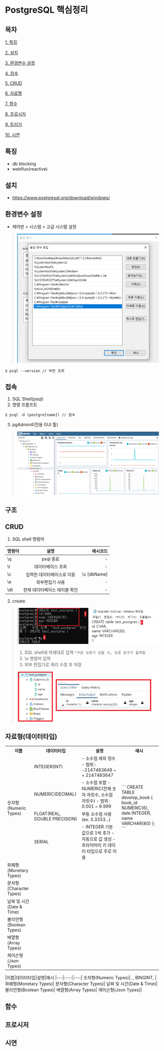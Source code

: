 # PostgreSQL 핵심정리
## 목차
[1. 특징](#특징)

[2. 설치](#설치)

[3. 환경변수 설정](#환경변수-설정)

[4. 접속](#접속)

[5. CRUD](#CRUD)

[6. 자료형](#자료형)

[7. 함수](#함수)

[8. 프로시저](#프로시저)

[9. 트리거](#트리거)

[10. 시연](#시연)
## 특징
- db blocking
- webflux(reactive)
## 설치
- https://www.postgresql.org/download/windows/
## 환경변수 설정
- 제어판 > 시스템 > 고급 시스템 설정
> ![ex_screen](images/psql.png)
```
$ psql --version // 버전 조회
```
## 접속
1. SQL Shell(psql)
2. 명령 프롬프트
```
$ psql -U (postgre[name]) // 접속
```
3. pgAdmin4(전용 GUI 툴)
> ![ex_screen](images/psql4.png)
## 구조

## CRUD
1. SQL shell 명령어

| 명령어 | 설명 | 예시코드 |
|---|:---:|---:|
\q | psql 종료 | - |
\l | 데이터베이스 조회 | - |
\c | 입력한 데이터베이스로 이동 | \c [dbName] |
\e | 외부편집기 사용 | - |
\dt | 현재 데이터베이스 테이블 확인 | - |

2. create
> ![ex_screen](images/psql2.png)
> 1) SQL shell에 차례대로 입력 `*구문 오류가 있을 시, 오류 문구가 출력됨`
> 2) \e 명령어 입력
> 3) 외부 편집기로 쿼리 수정 후 저장
> 
> ![ex_screen](images/psql3.png)
> 

## 자료형(데이터타입)
<table>
  <tr>
    <th>이름</th>
    <th>데이터타입</th>
    <th>설명</th>
    <th>예시</th>
  </tr>
  <tr>
    <td rowspan=4>숫자형(Numeric Types)</td>
    <td>INTEGER(INT)</td>
    <td>
      - 소수점 제외 정수
      - 범위 : -2147483648 ~ + 2147483647
    </td>
    <td rowspan=4>
    ```
      CREATE TABLE develop_book (
        book_id NUMERIC(6),
        date    INTEGER,
        name    VARCHAR(80)
      );
    ```
    </td>
  </tr>
  <tr>
    <td>NUMERIC(DECIMAL)</td>
    <td>
      - 소수점 포함
      - NUMERIC(전체 숫자 자릿수, 소수점 자릿수)
      - 범위 : 0.001 ~ 9.999
    </td>
  </tr>
  <tr>
    <td>FLOAT(REAL, DOUBLE PRECISION)</td>
    <td>부동 소수점 사용(ex. 3.3333...)</td>
  </tr>
  <tr>
    <td>SERIAL</td>
    <td>
      - INTEGER 기본 값으로 1씩 추가
      - 자동으로 값 생성
      - 프라이머리 키 데이터 타입으로 주로 이용
    </td>
  </tr>
  <tr><td>화폐형(Monetary Types)</td></tr>
  <tr><td>문자형(Character Types)</td></tr>
  <tr><td>날짜 및 시간(Date & Time)</td></tr>
  <tr><td>불리언형(Boolean Types)</td></tr>
  <tr><td>배열형(Array Types)</td></tr>
  <tr><td>제이슨형(Json Types)</td></tr>
</table>



|이름|데이터타입|설명|예시
|---|:---:|---:|
숫자형(Numeric Types)|, , BINGINT, |
화폐형(Monetary Types)|
문자형(Character Types)|
날짜 및 시간(Date & Time)|
불리언형(Boolean Types)|
배열형(Array Types)|
제이슨형(Json Types)|


## 함수
## 프로시저
## 시연
